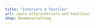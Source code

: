 ```yaml
---
title: "Interiors & Textiles"
url: /palo-alto/interiors-und-textiles/
shop: Raumausstattung
---
```

